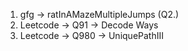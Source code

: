 1. gfg -> ratInAMazeMultipleJumps (Q2.)
2. Leetcode -> Q91 -> Decode Ways
3. Leetcode -> Q980 -> UniquePathIII